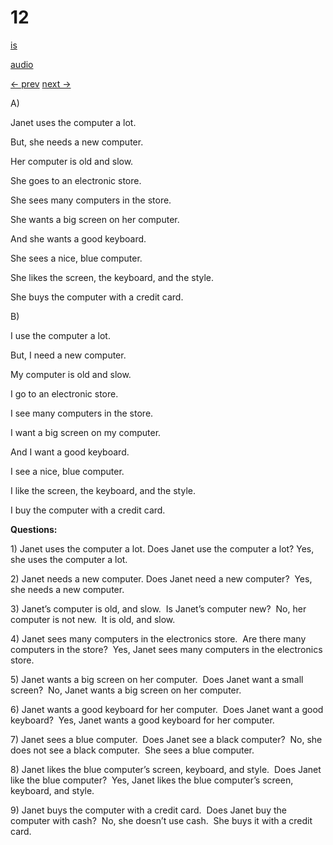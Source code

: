 # 12

[is](../is/story_12.md)

[audio](../audio/story_12.mp3)

[← prev](../en/story_11.md)
[next →](../en/story_13.md)

A\)

Janet uses the computer a lot.

But, she needs a new computer.

Her computer is old and slow.

She goes to an electronic store.

She sees many computers in the store.

She wants a big screen on her computer.

And she wants a good keyboard.

She sees a nice, blue computer.

She likes the screen, the keyboard, and the style.

She buys the computer with a credit card.

B\)

I use the computer a lot.

But, I need a new computer.

My computer is old and slow.

I go to an electronic store.

I see many computers in the store.

I want a big screen on my computer.

And I want a good keyboard.

I see a nice, blue computer.

I like the screen, the keyboard, and the style.

I buy the computer with a credit card.

**Questions:**

1\) Janet uses the computer a lot. Does Janet use the computer a lot?
Yes, she uses the computer a lot.

2\) Janet needs a new computer. Does Janet need a new computer?  Yes,
she needs a new computer.

3\) Janet’s computer is old, and slow.  Is Janet’s computer new?  No,
her computer is not new.  It is old, and slow.

4\) Janet sees many computers in the electronics store.  Are there many
computers in the store?  Yes, Janet sees many computers in the
electronics store.

5\) Janet wants a big screen on her computer.  Does Janet want a small
screen?  No, Janet wants a big screen on her computer.

6\) Janet wants a good keyboard for her computer.  Does Janet want a
good keyboard?  Yes, Janet wants a good keyboard for her computer.

7\) Janet sees a blue computer.  Does Janet see a black computer?  No,
she does not see a black computer.  She sees a blue computer.

8\) Janet likes the blue computer’s screen, keyboard, and style.  Does
Janet like the blue computer?  Yes, Janet likes the blue computer’s
screen, keyboard, and style.

9\) Janet buys the computer with a credit card.  Does Janet buy the
computer with cash?  No, she doesn’t use cash.  She buys it with a
credit card.
